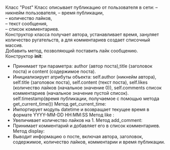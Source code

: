Класс "Post"
Класс описывает публикацию от пользователя в сети:
– никнейм пользователя,
– время публикации,  
– количество лайков,  
– текст сообщения,  
– список комментариев.  
Конструктор класса получает автора, устанавливает время, зануляет количество 
ругательств, а для комментариев создает списочный массив.  
Добавить метод, позволяющий поставить лайк сообщению.
Конструктор __init__:
- Принимает три параметра:
author (автор поста),title (заголовок поста) и content (содержимое поста).
- Инициализирует атрибуты объекта: self.author (никнейм автора), self.title (заголовок поста), self.content (текст поста), self.likes (количество лайков (начальное значение 0)), self.comments список комментариев (начальное значение пустой список).
self.timestamp(время публикации, получаемое с помощью метода
get_current_time())
Метод get_current_time:
- Импортирует модуль datetime и возвращает текущее время в формате
YYYY-MM-DD HH:MM:SS
Метод like :
- Увеличивает количество лайков на 1.
Метод add_comment:
- Принимает комментарий и добавляет его в список комментариев.
Метод display:
- Выводит информацию о посте, включая автора, заголовок, содержимое, количество лайков, комментарии и время публикации.


